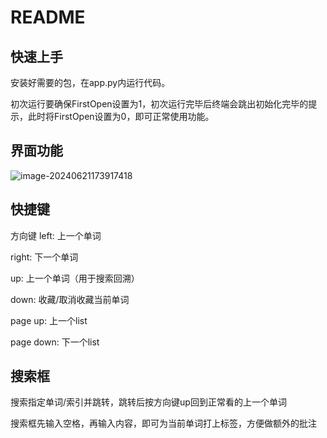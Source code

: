# README

## 快速上手

安装好需要的包，在app.py内运行代码。

初次运行要确保FirstOpen设置为1，初次运行完毕后终端会跳出初始化完毕的提示，此时将FirstOpen设置为0，即可正常使用功能。

## 界面功能

![image-20240621173917418](C:\Users\10719\AppData\Roaming\Typora\typora-user-images\image-20240621173917418.png)

## 快捷键

方向键 left: 上一个单词

right: 下一个单词

up: 上一个单词（用于搜索回溯）

down: 收藏/取消收藏当前单词

page up: 上一个list

page down: 下一个list

## 搜索框

搜索指定单词/索引并跳转，跳转后按方向键up回到正常看的上一个单词

搜索框先输入空格，再输入内容，即可为当前单词打上标签，方便做额外的批注